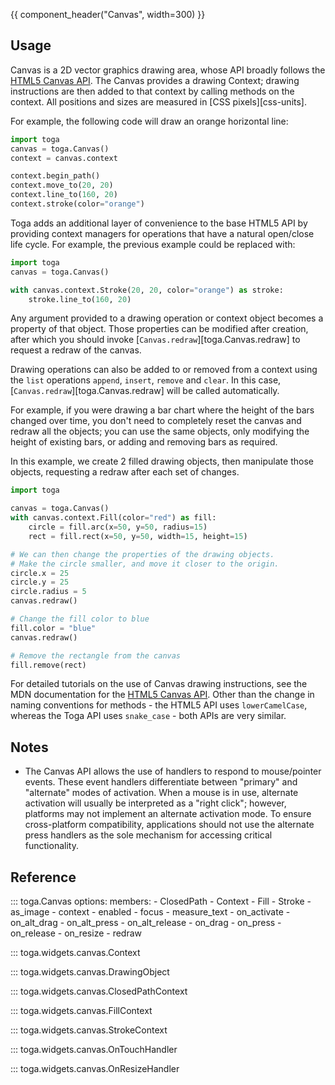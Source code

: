 {{ component_header("Canvas", width=300) }}

## Usage

Canvas is a 2D vector graphics drawing area, whose API broadly follows the [HTML5 Canvas API](https://developer.mozilla.org/en-US/docs/Web/API/Canvas_API). The Canvas provides a drawing Context; drawing instructions are then added to that context by calling methods on the context. All positions and sizes are measured in [CSS pixels][css-units].

For example, the following code will draw an orange horizontal line:

```python
import toga
canvas = toga.Canvas()
context = canvas.context

context.begin_path()
context.move_to(20, 20)
context.line_to(160, 20)
context.stroke(color="orange")
```

Toga adds an additional layer of convenience to the base HTML5 API by providing context managers for operations that have a natural open/close life cycle. For example, the previous example could be replaced with:

```python
import toga
canvas = toga.Canvas()

with canvas.context.Stroke(20, 20, color="orange") as stroke:
    stroke.line_to(160, 20)
```

Any argument provided to a drawing operation or context object becomes a property of that object. Those properties can be modified after creation, after which you should invoke [`Canvas.redraw`][toga.Canvas.redraw] to request a redraw of the canvas.

Drawing operations can also be added to or removed from a context using the `list` operations `append`, `insert`, `remove` and `clear`. In this case, [`Canvas.redraw`][toga.Canvas.redraw] will be called automatically.

For example, if you were drawing a bar chart where the height of the bars changed over time, you don't need to completely reset the canvas and redraw all the objects; you can use the same objects, only modifying the height of existing bars, or adding and removing bars as required.

In this example, we create 2 filled drawing objects, then manipulate those objects, requesting a redraw after each set of changes.

```python
import toga

canvas = toga.Canvas()
with canvas.context.Fill(color="red") as fill:
    circle = fill.arc(x=50, y=50, radius=15)
    rect = fill.rect(x=50, y=50, width=15, height=15)

# We can then change the properties of the drawing objects.
# Make the circle smaller, and move it closer to the origin.
circle.x = 25
circle.y = 25
circle.radius = 5
canvas.redraw()

# Change the fill color to blue
fill.color = "blue"
canvas.redraw()

# Remove the rectangle from the canvas
fill.remove(rect)
```

For detailed tutorials on the use of Canvas drawing instructions, see the MDN documentation for the [HTML5 Canvas API](https://developer.mozilla.org/en-US/docs/Web/API/Canvas_API). Other than the change in naming conventions for methods - the HTML5 API uses `lowerCamelCase`, whereas the Toga API uses `snake_case` - both APIs are very similar.

## Notes

- The Canvas API allows the use of handlers to respond to mouse/pointer events. These event handlers differentiate between "primary" and "alternate" modes of activation. When a mouse is in use, alternate activation will usually be interpreted as a "right click"; however, platforms may not implement an alternate activation mode. To ensure cross-platform compatibility, applications should not use the alternate press handlers as the sole mechanism for accessing critical functionality.

## Reference

::: toga.Canvas
    options:
        members:
            - ClosedPath
            - Context
            - Fill
            - Stroke
            - as_image
            - context
            - enabled
            - focus
            - measure_text
            - on_activate
            - on_alt_drag
            - on_alt_press
            - on_alt_release
            - on_drag
            - on_press
            - on_release
            - on_resize
            - redraw

::: toga.widgets.canvas.Context

::: toga.widgets.canvas.DrawingObject

::: toga.widgets.canvas.ClosedPathContext

::: toga.widgets.canvas.FillContext

::: toga.widgets.canvas.StrokeContext

::: toga.widgets.canvas.OnTouchHandler

::: toga.widgets.canvas.OnResizeHandler
